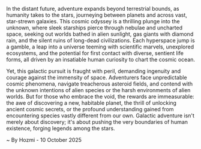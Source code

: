 
In the distant future, adventure expands beyond terrestrial bounds, as humanity takes to the stars, journeying between planets and across vast, star-strewn galaxies. This cosmic odyssey is a thrilling plunge into the unknown, where sleek starships pierce through nebulae and uncharted space, seeking out worlds bathed in alien sunlight, gas giants with diamond rain, and the silent ruins of long-dead civilizations. Each hyperspace jump is a gamble, a leap into a universe teeming with scientific marvels, unexplored ecosystems, and the potential for first contact with diverse, sentient life forms, all driven by an insatiable human curiosity to chart the cosmic ocean.

Yet, this galactic pursuit is fraught with peril, demanding ingenuity and courage against the immensity of space. Adventurers face unpredictable cosmic phenomena, navigate treacherous asteroid fields, and contend with the unknown intentions of alien species or the harsh environments of alien worlds. But for those who embrace the void, the rewards are immeasurable: the awe of discovering a new, habitable planet, the thrill of unlocking ancient cosmic secrets, or the profound understanding gained from encountering species vastly different from our own. Galactic adventure isn't merely about discovery; it's about pushing the very boundaries of human existence, forging legends among the stars.

~ By Hozmi - 10 October 2025
